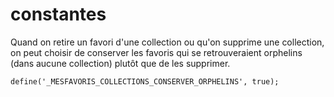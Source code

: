 # constantes

Quand on retire un favori d'une collection ou qu'on supprime une collection,
on peut choisir de conserver les favoris qui se retrouveraient orphelins (dans aucune collection)
plutôt que de les supprimer.

    define('_MESFAVORIS_COLLECTIONS_CONSERVER_ORPHELINS', true);
